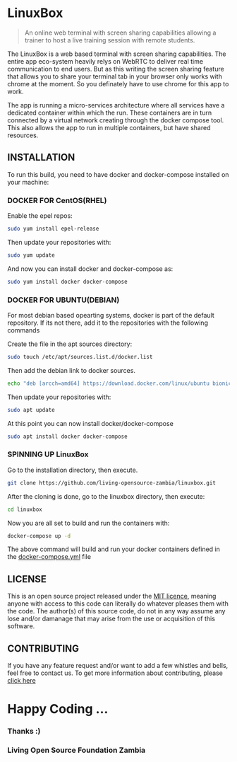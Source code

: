 # LinuxBox

>An online web terminal with screen sharing capabilities allowing a trainer to host a live training session with remote students.


The LinuxBox is a web based terminal with screen sharing capabilities. The entire app eco-system heavily relys on WebRTC to deliver real time communication to end users. But as this writing the screen sharing feature that allows you to share your terminal tab in your browser only works with chrome at the moment.
So you definately have to use chrome for this app to work.

The app is running a micro-services architecture where all services have a dedicated container within which the run.
These containers are in turn connected by a virtual network creating through the docker compose tool. This also allows the app to run in multiple containers, but have shared resources.

## INSTALLATION

To run this build, you need to have docker and docker-compose installed on your machine:

### DOCKER FOR CentOS(RHEL)

Enable the epel repos:

```bash
sudo yum install epel-release
```

Then update your repositories with:

```bash
sudo yum update
```

And now you can install docker and docker-compose as:

```bash
sudo yum install docker docker-compose
```

### DOCKER FOR UBUNTU(DEBIAN)

For most debian based opearting systems, docker is part of the default repository.
If its not there, add it to the repositories with the following commands

Create the file in the apt sources directory:

```bash
sudo touch /etc/apt/sources.list.d/docker.list
```
Then add the debian link to docker sources.

```bash
echo "deb [arcch=amd64] https://download.docker.com/linux/ubuntu bionic stable" | sudo tee /etc/apt/sources.list.d/docker.list
```

Then update your repositories with:

```bash
sudo apt update
```

At this point you can now install docker/docker-compose

```bash
sudo apt install docker docker-compose
```

### SPINNING UP LinuxBox

Go to the installation directory, then execute.

```bash
git clone https://github.com/living-opensource-zambia/linuxbox.git
```
After the cloning is done, go to the linuxbox directory, then execute:

```bash
cd linuxbox
```

Now you are all set to build and run the containers with:

```bash
docker-compose up -d
```

The above command will build and run your docker containers defined in the [docker-compose.yml](docker-compose.yml) file

## LICENSE

This is an open source project released under the [MIT licence](LICENSE.md), meaning anyone with access to this code can literally do whatever pleases them with the code.
The author(s) of this source code, do not in any way assume any lose and/or damanage that may arise from the use or acquisition of this software.

## CONTRIBUTING

If you have any feature request and/or want to add a few whistles and bells, feel free to contact us.
To get more information about contributing, please [click here](CONTRIBUTING.md)

#  Happy Coding ...
### Thanks :)
### Living Open Source Foundation Zambia